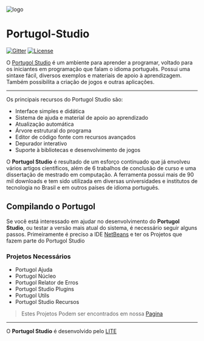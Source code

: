 ![logo](https://raw.githubusercontent.com/UNIVALI-LITE/Portugol-Studio/master/portulogo.png)
# Portugol-Studio

[![Gitter](https://badges.gitter.im/UNIVALI-LITE/Portugol-Studio.svg)](https://gitter.im/UNIVALI-LITE/Portugol-Studio?utm_source=badge&utm_medium=badge&utm_campaign=pr-badge) [![License](https://img.shields.io/badge/License-GPL--3.0-4AB495.svg)](https://github.com/UNIVALI-LITE/Portugol-Studio/blob/master/LICENSE.md)

O [Portugol Studio](http://lite.acad.univali.br/portugol/) é um ambiente para aprender a programar, voltado para os iniciantes em programação que falam o idioma português. Possui uma sintaxe fácil, diversos exemplos e materiais de apoio à aprendizagem. Também possibilita a criação de jogos e outras aplicações.
***
Os principais recursos do Portugol Studio são:

* Interface simples e didática
* Sistema de ajuda e material de apoio ao aprendizado
* Atualização automática
* Árvore estrutural do programa
* Editor de código fonte com recursos avançados
* Depurador interativo
* Suporte à bibliotecas e desenvolvimento de jogos

O **Portugol Studio** é resultado de um esforço continuado que já envolveu vários artigos científicos, além de 6 trabalhos de conclusão de curso e uma dissertação de mestrado em computação. A ferramenta possui mais de 90 mil downloads e tem sido utilizada em diversas universidades e institutos de tecnologia no Brasil e em outros países de idioma português.


## Compilando o Portugol
Se você está interessado em ajudar no desenvolvimento do  **Portugol Studio**, ou testar a versão mais atual do sistema, é necessário seguir alguns passos.
Primeiramente é preciso a IDE [NetBeans](https://netbeans.org/) e ter os Projetos que fazem parte do Portugol Studio
### Projetos Necessários
* Portugol Ajuda
* Portugol Núcleo
* Portugol Relator de Erros
* Portugol Studio Plugins
* Portugol Utils
* Portugol Studio Recursos

>Estes Projetos Podem ser encontrados em nossa [Pagina](https://github.com/UNIVALI-LITE)

***
O **Portugol Studio** é desenvolvido pelo [LITE](http://lite.acad.univali.br/)
